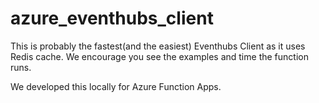 # azure_eventhubs_client
This is probably the fastest(and the easiest) Eventhubs Client as it uses Redis cache.
We encourage you see the examples and time the function runs.

We developed this locally for Azure Function Apps.
